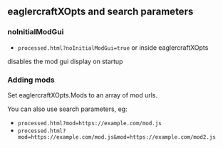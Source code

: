 ## eaglercraftXOpts and search parameters

### noInitialModGui
- `processed.html?noInitialModGui=true`
or inside eaglercraftXOpts

disables the mod gui display on startup


### Adding mods
Set eaglercraftXOpts.Mods to an array of mod urls.

You can also use search parameters, eg:
- `processed.html?mod=https://example.com/mod.js`
- `processed.html?mod=https://example.com/mod.js&mod=https://example.com/mod2.js`